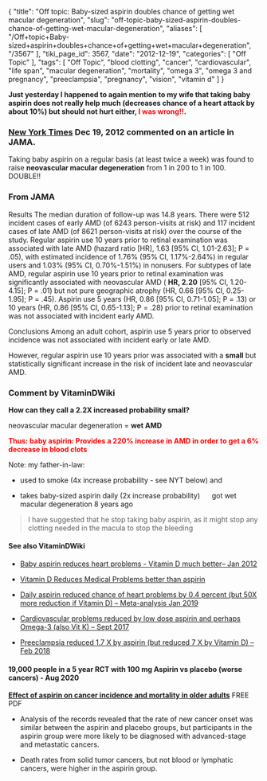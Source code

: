 {
    "title": "Off topic: Baby-sized aspirin doubles chance of getting wet macular degeneration",
    "slug": "off-topic-baby-sized-aspirin-doubles-chance-of-getting-wet-macular-degeneration",
    "aliases": [
        "/Off+topic+Baby-sized+aspirin+doubles+chance+of+getting+wet+macular+degeneration",
        "/3567"
    ],
    "tiki_page_id": 3567,
    "date": "2012-12-19",
    "categories": [
        "Off Topic"
    ],
    "tags": [
        "Off Topic",
        "blood clotting",
        "cancer",
        "cardiovascular",
        "life span",
        "macular degeneration",
        "mortality",
        "omega 3",
        "omega 3 and pregnancy",
        "preeclampsia",
        "pregnancy",
        "vision",
        "vitamin d"
    ]
}


**Just yesterday I happened to again mention to my wife that taking baby aspirin does not really help much (decreases chance of a heart attack by about 10%) but should not hurt either, <span style="color:#F00;">I was wrong!!</span>.** 

### [New York Times](http://well.blogs.nytimes.com/2012/12/18/aspirin-use-tied-to-eye-disorder/) Dec 19, 2012  commented on an article in JAMA.

Taking baby aspirin on a regular basis (at least twice a week) was found to raise  **neovascular macular degeneration**  from 1 in 200 to 1 in 100.  DOUBLE!!

### From JAMA

Results  The median duration of follow-up was 14.8 years. There were 512 incident cases of early AMD (of 6243 person-visits at risk) and 117 incident cases of late AMD (of 8621 person-visits at risk) over the course of the study. Regular aspirin use 10 years prior to retinal examination was associated with late AMD (hazard ratio <span>[HR]</span>, 1.63 <span>[95% CI, 1.01-2.63]</span>; P = .05), with estimated incidence of 1.76% (95% CI, 1.17%-2.64%) in regular users and 1.03% (95% CI, 0.70%-1.51%) in nonusers. For subtypes of late AMD, regular aspirin use 10 years prior to retinal examination was significantly associated with neovascular AMD ( **HR, 2.20**  <span>[95% CI, 1.20-4.15]</span>; P = .01) but not pure geographic atrophy (HR, 0.66 <span>[95% CI, 0.25-1.95]</span>; P = .45). Aspirin use 5 years (HR, 0.86 <span>[95% CI, 0.71-1.05]</span>; P = .13) or 10 years (HR, 0.86 <span>[95% CI, 0.65-1.13]</span>; P = .28) prior to retinal examination was not associated with incident early AMD.

Conclusions  Among an adult cohort, aspirin use 5 years prior to observed incidence was not associated with incident early or late AMD. 

However, regular aspirin use 10 years prior was associated with a  **small**  but statistically significant increase in the risk of incident late and neovascular AMD.

### Comment by VitaminDWiki

 **How can they call a 2.2X increased probability small?** 

neovascular macular degeneration =  **wet AMD** 

 **<span style="color:#F00;">Thus: baby aspirin: Provides a 220% increase in AMD in order to get a 6% decrease in blood clots</span>** 

Note: my father-in-law:

* used to smoke (4x increase probability - see NYT below) and  

* takes baby-sized aspirin daily (2x increase probability)  &nbsp; &nbsp; &nbsp;got wet macular degeneration 8 years ago

> I have suggested that he stop taking baby aspirin, as it might stop any clotting needed in the macula to stop the bleeding

#### See also VitaminDWiki

* [Baby aspirin reduces heart problems - Vitamin D much better– Jan 2012](/posts/baby-aspirin-reduces-heart-problems-vitamin-d-much-better)

* [Vitamin D Reduces Medical Problems better than aspirin](/posts/vitamin-d-reduces-medical-problems-better-than-aspirin)

* [Daily aspirin reduced chance of heart problems by 0.4 percent (but 50X more reduction if Vitamin D) – Meta-analysis Jan 2019](/posts/daily-aspirin-reduced-chance-of-heart-problems-by-04-percent-but-50x-more-reduct-d-meta-analysis)

* [Cardiovascular problems reduced by low dose aspirin and perhaps Omega-3 (also Vit K) – Sept 2017](/posts/cardiovascular-problems-reduced-by-low-dose-aspirin-and-perhaps-omega-3-also-vit-k)

* [Preeclampsia reduced 1.7 X by aspirin (but reduced 7 X by Vitamin D) – Feb 2018](/posts/preeclampsia-reduced-17-x-by-aspirin-but-reduced-7-x-by-vitamin-d)

#### 19,000 people in a 5 year RCT with 100 mg Aspirin vs placebo (worse cancers) - Aug 2020

 **[Effect of aspirin on cancer incidence and mortality in older adults](https://academic.oup.com/jnci/advance-article/doi/10.1093/jnci/djaa114/5889955%20)** FREE PDF

* Analysis of the records revealed that the rate of new cancer onset was similar between the aspirin and placebo groups, but participants in the aspirin group were more likely to be diagnosed with advanced-stage and metastatic cancers. 

* Death rates from solid tumor cancers, but not blood or lymphatic cancers, were higher in the aspirin group.